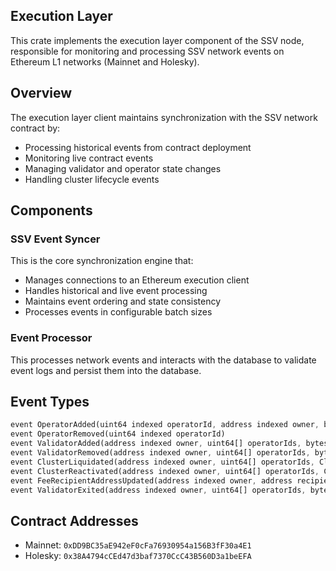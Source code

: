 ## Execution Layer
This crate implements the execution layer component of the SSV node, responsible for monitoring and processing SSV network events on Ethereum L1 networks (Mainnet and Holesky).

## Overview
The execution layer client maintains synchronization with the SSV network contract by:
* Processing historical events from contract deployment
* Monitoring live contract events
* Managing validator and operator state changes
* Handling cluster lifecycle events

## Components
### SSV Event Syncer
This is the core synchronization engine that:
* Manages connections to an Ethereum execution client
* Handles historical and live event processing
* Maintains event ordering and state consistency
* Processes events in configurable batch sizes

### Event Processor
This processes network events and interacts with the database to validate event logs and persist them into the database.

## Event Types
```rust
event OperatorAdded(uint64 indexed operatorId, address indexed owner, bytes publicKey, uint256 fee)
event OperatorRemoved(uint64 indexed operatorId)
event ValidatorAdded(address indexed owner, uint64[] operatorIds, bytes publicKey, bytes shares, Cluster cluster)
event ValidatorRemoved(address indexed owner, uint64[] operatorIds, bytes publicKey, Cluster cluster)
event ClusterLiquidated(address indexed owner, uint64[] operatorIds, Cluster cluster)
event ClusterReactivated(address indexed owner, uint64[] operatorIds, Cluster cluster)
event FeeRecipientAddressUpdated(address indexed owner, address recipientAddress)
event ValidatorExited(address indexed owner, uint64[] operatorIds, bytes publicKey)
```

## Contract Addresses
* Mainnet: `0xDD9BC35aE942eF0cFa76930954a156B3fF30a4E1`
* Holesky: `0x38A4794cCEd47d3baf7370CcC43B560D3a1beEFA`
